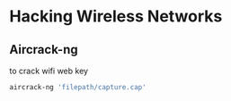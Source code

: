# Hacking Wireless Networks

## Aircrack-ng

to crack wifi web key

```bash
aircrack-ng 'filepath/capture.cap'
```
